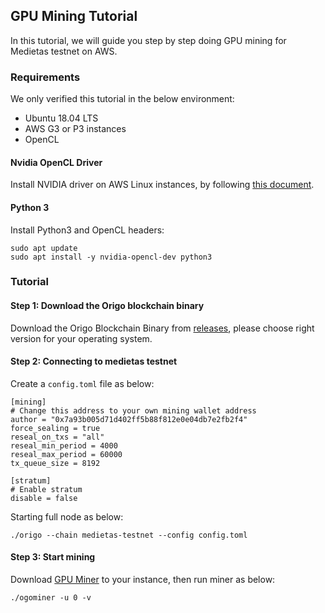## GPU Mining Tutorial

In this tutorial, we will guide you step by step doing GPU mining for Medietas testnet on AWS.

### Requirements

We only verified this tutorial in the below environment:

* Ubuntu 18.04 LTS
* AWS G3 or P3 instances
* OpenCL

#### Nvidia OpenCL Driver

Install NVIDIA driver on AWS Linux instances, by following [this document](https://docs.aws.amazon.com/AWSEC2/latest/UserGuide/install-nvidia-driver.html).

#### Python 3

Install Python3 and OpenCL headers:

```
sudo apt update
sudo apt install -y nvidia-opencl-dev python3
```

### Tutorial

#### Step 1: Download the Origo blockchain binary

Download the Origo Blockchain Binary from [releases](https://github.com/origolab/origo-binary/releases), please choose right version for your operating system.

#### Step 2: Connecting to medietas testnet

Create a `config.toml` file as below:

```
[mining]
# Change this address to your own mining wallet address
author = "0x7a93b005d71d402ff5b88f812e0e04db7e2fb2f4"
force_sealing = true
reseal_on_txs = "all"
reseal_min_period = 4000
reseal_max_period = 60000
tx_queue_size = 8192

[stratum]
# Enable stratum
disable = false
```

Starting full node as below:

```
./origo --chain medietas-testnet --config config.toml
```

#### Step 3: Start mining

Download [GPU Miner](../tools/miner/gpuminer) to your instance, then run miner as below:

```
./ogominer -u 0 -v
```